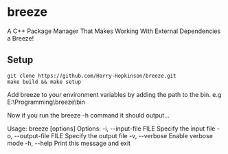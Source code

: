 # breeze

A C++ Package Manager That Makes Working With External Dependencies a Breeze!

## Setup

```shell
git clone https://github.com/Harry-Hopkinson/breeze.git
make build && make setup
```

Add breeze to your environment variables by adding the path to the bin.
e.g E:\Programming\breeze\bin

Now if you run the breeze -h command it should output...

Usage: breeze [options]
Options:
-i, --input-file FILE Specify the input file
-o, --output-file FILE Specify the output file
-v, --verbose Enable verbose mode
-h, --help Print this message and exit
